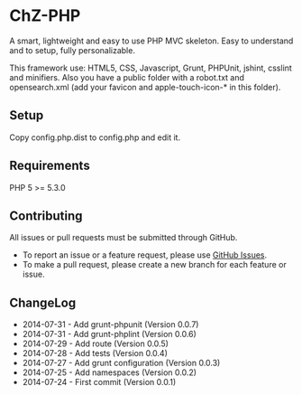 ChZ-PHP
=======

A smart, lightweight and easy to use PHP MVC skeleton.
Easy to understand and to setup, fully personalizable.

This framework use: HTML5, CSS, Javascript, Grunt, PHPUnit, jshint, csslint and minifiers.
Also you have a public folder with a robot.txt and opensearch.xml (add your favicon and apple-touch-icon-* in this folder).

Setup
---------

Copy config.php.dist to config.php and edit it.

Requirements
---------

PHP 5 >= 5.3.0

Contributing
---------

All issues or pull requests must be submitted through GitHub.

* To report an issue or a feature request, please use [GitHub Issues](https://github.com/ChoiZ/ChZ-PHP/issues).
* To make a pull request, please create a new branch for each feature or issue.

ChangeLog
---------

* 2014-07-31 - Add grunt-phpunit (Version 0.0.7)
* 2014-07-31 - Add grunt-phplint (Version 0.0.6)
* 2014-07-29 - Add route (Version 0.0.5)
* 2014-07-28 - Add tests (Version 0.0.4)
* 2014-07-27 - Add grunt configuration (Version 0.0.3)
* 2014-07-25 - Add namespaces (Version 0.0.2)
* 2014-07-24 - First commit (Version 0.0.1)

